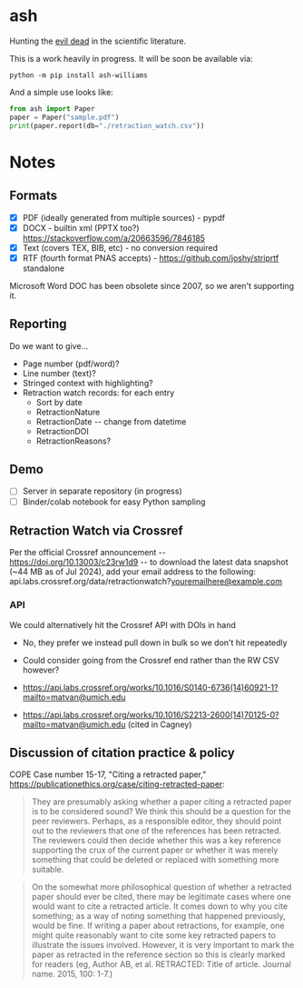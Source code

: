 # ash

Hunting the [evil dead](https://www.science.org/content/article/zombie-papers-wont-die-retracted-papers-notorious-fraudster-still-cited-years-later) in the scientific literature.

This is a work heavily in progress. It will be soon be available via:

```
python -m pip install ash-williams
```

And a simple use looks like:

```python
from ash import Paper
paper = Paper("sample.pdf")
print(paper.report(db="./retraction_watch.csv"))
```

# Notes

## Formats

- [x] PDF (ideally generated from multiple sources) - pypdf
- [x] DOCX - builtin xml (PPTX too?) https://stackoverflow.com/a/20663596/7846185
- [x] Text (covers TEX, BIB, etc) - no conversion required
- [x] RTF (fourth format PNAS accepts) - https://github.com/joshy/striprtf standalone

Microsoft Word DOC has been obsolete since 2007, so we aren't supporting it.

## Reporting

Do we want to give...

- Page number (pdf/word)?
- Line number (text)?
- Stringed context with highlighting?
- Retraction watch records: for each entry
  - Sort by date
  - RetractionNature
  - RetractionDate -- change from datetime
  - RetractionDOI
  - RetractionReasons?

## Demo

- [ ] Server in separate repository (in progress)
- [ ] Binder/colab notebook for easy Python sampling

## Retraction Watch via Crossref

Per the official Crossref announcement -- https://doi.org/10.13003/c23rw1d9 -- to download the latest data snapshot (~44 MB as of Jul 2024), add your email address to the following: api.labs.crossref.org/data/retractionwatch?youremailhere@example.com

### API

We could alternatively hit the Crossref API with DOIs in hand

- No, they prefer we instead pull down in bulk so we don't hit repeatedly
- Could consider going from the Crossref end rather than the RW CSV however?

- https://api.labs.crossref.org/works/10.1016/S0140-6736(14)60921-1?mailto=matvan@umich.edu
- https://api.labs.crossref.org/works/10.1016/S2213-2600(14)70125-0?mailto=matvan@umich.edu (cited in Cagney)

## Discussion of citation practice & policy

COPE Case number 15-17, "Citing a retracted paper," https://publicationethics.org/case/citing-retracted-paper:

> They are presumably asking whether a paper citing a retracted paper is to be considered sound? We think this should be a question for the peer reviewers. Perhaps, as a responsible editor, they should point out to the reviewers that one of the references has been retracted. The reviewers could then decide whether this was a key reference supporting the crux of the current paper or whether it was merely something that could be deleted or replaced with something more suitable.

> On the somewhat more philosophical question of whether a retracted paper should ever be cited, there may be legitimate cases where one would want to cite a retracted article. It comes down to why you cite something; as a way of noting something that happened previously, would be fine. If writing a paper about retractions, for example, one might quite reasonably want to cite some key retracted papers to illustrate the issues involved. However, it is very important to mark the paper as retracted in the reference section so this is clearly marked for readers (eg, Author AB, et al. RETRACTED: Title of article. Journal name. 2015, 100: 1-7.)
